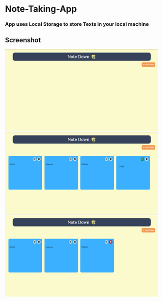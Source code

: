 # Note-Taking-App
### App uses Local Storage to store Texts in your local machine
## Screenshot
![NoteDown](./note1.png)
![NoteDown](./note2.png)
![NoteDown](./note3.png)
